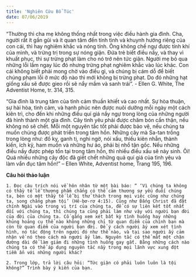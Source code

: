 ```yaml
---
title: 'Nghiên Cứu Bổ Túc'
date: 07/06/2019
---
```


“Thường thì cha mẹ không thống nhất trong việc điều hành gia đình. Cha, người rất ít gần gũi và ít quan tâm đến tính tình và khuynh hướng riêng của con cái, thì hay nghiêm khắc và nóng tính. Ông không chế ngự được tính khí của mình, và trừng trị trong sự nóng giận. Đứa trẻ biết điều nầy, và thay vì khuất phục, thì sự trừng phạt làm cho nó trở nên tức giận. Người mẹ bỏ qua những lỗi lầm ngay lúc đó nhưng trừng phạt nghiêm khắc vào lúc khác. Con cái không biết phải mong chờ vào điều gì, và chúng bị cám dỗ để biết chúng phạm lỗi ở mức độ nào thì mới không bị trừng phạt. Do đó những hạt giống xấu sẽ được gieo rồi sẽ nẩy mầm và sanh trái”. - Ellen G. White, The Adventist Home, tr. 314, 315. 

“Gia đình là trung tâm của tình cảm thuần khiết và cao nhất. Sự hòa thuận, sự hài hòa, tình cảm, và hạnh phúc nên được nuôi dưỡng mỗi ngày một cách kiên trì, cho đến khi những điều quí giá nầy ngự trong lòng của những người đã hình thành một gia đình. Cây tình yêu phải được chăm bón cẩn thận, nếu không nó sẽ chết. Mỗi một nguyên tắc tốt phải được bảo vệ, nếu chúng ta muốn chúng được phát triển trong tâm hồn. Những cây mà Sa-tan trồng trong lòng như: đố kỵ, ganh tị, nghi ngờ, nói xấu, thiếu kiên nhẫn, thành kiến, ích kỷ, ham muốn và những hư ảo, phải bị nhổ tận gốc. Nếu những điều nầy được phép tồn tại trong tâm hồn, thì nhiều điều xấu sẽ nảy sinh. Ôi! Quá nhiều những cây độc đã giết chết những quả quí giá của tình yêu và làm vẩn đục tâm hồn!” – Ellen White, Adventist home, Trang 195, 196. 

**Câu hỏi thảo luận**

`1.	Đọc câu trích nói về hôn nhân từ một bài báo: “ ‘Vì chúng ta không có thầy tế lễ thượng phẩm chẳng có thể cảm thương sự yếu đuối chúng ta, bèn có một thầy tế lễ bị thử thách trong mọi việc cũng như chúng ta, song chẳng phạm tội’ (Hê-bơ-rơ 4:15). Cũng như Đấng Christ đã đặt chính Ngài vào trong vị trí của chúng ta, để có sự liên kết tốt nhất đối với chúng ta, thì chúng ta cũng phải làm như vậy với người bạn đời của đời của chúng ta. Cố gắng xem xét bất kỳ tình huống hay những khủng hoảng cụ thể nào không những chỉ từ quan điểm của chính bạn mà còn từ quan điểm của người bạn đời. Để ý cách người ấy xem xét tình hình, nó tác động trên người đó như thế nào, và tại sao người ấy cảm nhận về nó theo cách mà người ấy làm. Nguyên tắc có thể mất một chặn đường dài để làm giảm đi những tình huống gay gắt. Bằng những cách nào chúng ta có thể áp dụng nguyên tắc nầy trong mọi lãnh vực xung đột tiềm ẩn với những người khác?`
		
`2.	Trong lớp, trả lời câu hỏi: “Tức giận có phải luôn luôn là tội không?” Trình bày ý kiến của bạn.`